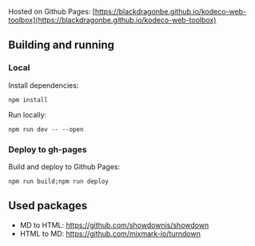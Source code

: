 Hosted on Github Pages: [https://blackdragonbe.github.io/kodeco-web-toolbox](https://blackdragonbe.github.io/kodeco-web-toolbox)

## Building and running

### Local

Install dependencies:

```
npm install
```

Run locally:

```
npm run dev -- --open
```

### Deploy to gh-pages

Build and deploy to Github Pages:

```
npm run build;npm run deploy
```

## Used packages

- MD to HTML: https://github.com/showdownjs/showdown
- HTML to MD: https://github.com/mixmark-io/turndown